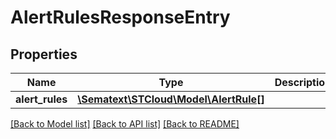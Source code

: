 # AlertRulesResponseEntry

## Properties
Name | Type | Description | Notes
------------ | ------------- | ------------- | -------------
**alert_rules** | [**\Sematext\STCloud\Model\AlertRule[]**](AlertRule.md) |  | [optional] 

[[Back to Model list]](../../README.md#documentation-for-models) [[Back to API list]](../../README.md#documentation-for-api-endpoints) [[Back to README]](../../README.md)

